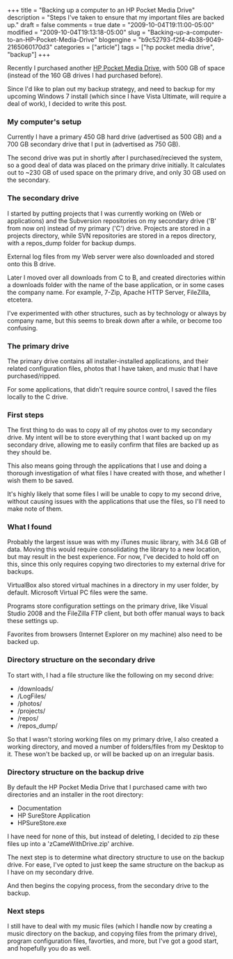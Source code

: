 +++
title = "Backing up a computer to an HP Pocket Media Drive"
description = "Steps I've taken to ensure that my important files are backed up."
draft = false
comments = true
date = "2009-10-04T19:11:00-05:00"
modified = "2009-10-04T19:13:18-05:00"
slug = "Backing-up-a-computer-to-an-HP-Pocket-Media-Drive"
blogengine = "b9c52793-f2f4-4b38-9049-2165060170d3"
categories = ["article"]
tags = ["hp pocket media drive", "backup"]
+++

<p>Recently I purchased another <a rel="external" href="http://www.amazon.com/gp/product/B002C220YI?tag=strivinglifen-20">HP Pocket Media Drive</a>, with 500 GB of space (instead of the 160 GB drives I had purchased before).</p>
<p>Since I'd like to plan out my backup strategy, and need to backup for my upcoming Windows 7 install (which since I have Vista Ultimate, will require a deal of work), I decided to write this post.</p>
<h3>My computer's setup</h3>
<p>Currently I have a primary 450 GB hard drive (advertised as 500 GB) and a 700 GB secondary drive that I put in (advertised as 750 GB).</p>
<p>The second drive was put in shortly after I purchased/recieved the system, so a good deal of data was placed on the primary drive initially. It calculates out to ~230 GB of used space on the primary drive, and only 30 GB used on the secondary.</p>
<h3>The secondary drive</h3>
<p>I started by putting projects that I was currently working on (Web or applications) and the Subversion repositories&nbsp;on my secondary drive ('B' from now on) instead of my primary ('C') drive. Projects are stored in a projects directory, while SVN repositories are stored in a repos directory, with a repos_dump folder for backup dumps.</p>
<p>External log files from my Web server were also downloaded and stored onto this B drive.</p>
<p>Later I moved over all downloads from C to B, and created directories within a downloads folder with the name of the base&nbsp;application, or in some cases the company name. For example, 7-Zip, Apache HTTP Server, FileZilla, etcetera.</p>
<p>I've experimented with other structures, such as by technology or always by company name, but this seems to break down after a while, or become too confusing.</p>
<h3>The primary drive</h3>
<p>The primary drive contains all installer-installed applications, and their related configuration files, photos that I have taken, and music that I have purchased/ripped.</p>
<p>For some applications, that didn't require source control, I saved the files locally to the C drive.</p>
<h3>First steps</h3>
<p>The first thing to do was to copy all of my photos over to my secondary drive. My intent will be to store everything that I want backed up on my secondary drive, allowing me to easily confirm that files are backed up as they should be.</p>
<p>This also means going through the applications that I use and doing a thorough investigation of what files I have created with those, and whether I wish them to be saved.</p>
<p>It's highly likely that some files I will be unable to copy to my second drive, without causing issues with the applications that use the files, so I'll need to make note of them.</p>
<h3>What I found</h3>
<p>Probably the largest issue was with my iTunes music library, with 34.6 GB of data. Moving this would require consolidating the library to a new location, but may result in the best experience. For now, I've decided to hold off on this, since this only requires copying two directories to my external drive for backups.</p>
<p>VirtualBox also stored virtual machines in a directory in my user folder, by default. Microsoft Virtual PC files were the same.</p>
<p>Programs store configuration settings on the primary drive, like Visual Studio 2008 and the FileZilla FTP client, but both offer manual ways to back these settings up.</p>
<p>Favorites from browsers (Internet Explorer on my machine) also need to be backed up.</p>
<h3>Directory structure on the secondary drive</h3>
<p>To start with, I had a file structure like the following on my second drive:</p>
<ul>
<li>/downloads/</li>
<li>/LogFiles/</li>
<li>/photos/</li>
<li>/projects/</li>
<li>/repos/</li>
<li>/repos_dump/</li>
</ul>
<p>So that I wasn't storing working files on my primary drive, I also created a working directory, and moved a number of folders/files from my Desktop to it. These won't be backed up, or will be backed up on an irregular basis.</p>
<h3>Directory structure on the backup drive</h3>
<p>By default the HP Pocket Media Drive that I purchased came with two directories and an installer in the root directory:</p>
<ul>
<li>Documentation</li>
<li>HP SureStore Application</li>
<li>HPSureStore.exe</li>
</ul>
<p>I have need for none of this, but instead of deleting, I decided to zip these files up into a 'zCameWithDrive.zip' archive.</p>
<p>The next step is to determine what directory structure to use on the backup drive. For ease, I've opted to just keep the same structure on the backup as I have on my secondary drive.</p>
<p>And then begins the copying process, from the secondary drive to the backup.</p>
<h3>Next steps</h3>
<p>I still have to deal with my music files (which I handle now by creating a music directory on the backup, and copying files from the primary drive), program configuration files, favorties, and more, but I've got a good start, and hopefully you do as well.</p>
